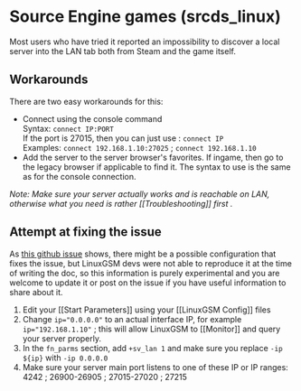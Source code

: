 # Source Engine games (srcds_linux)
Most users who have tried it reported an impossibility to discover a local server into the LAN tab both from Steam and the game itself.

## Workarounds
There are two easy workarounds for this:  
* Connect using the console command  
Syntax: `connect IP:PORT`  
If the port is 27015, then you can just use : `connect IP`  
Examples: `connect 192.168.1.10:27025` ; `connect 192.168.1.10`
* Add the server to the server browser's favorites. If ingame, then go to the legacy browser if applicable to find it. The syntax to use is the same as for the console connection.

_Note: Make sure your server actually works and is reachable on LAN, otherwise what you need is rather [[Troubleshooting]] first ._

## Attempt at fixing the issue
As [this github issue](https://github.com/GameServerManagers/LinuxGSM/issues/1770) shows, there might be a possible configuration that fixes the issue, but LinuxGSM devs were not able to reproduce it at the time of writing the doc, so this information is purely experimental and you are welcome to update it or post on the issue if you have useful information to share about it.

1. Edit your [[Start Parameters]] using your [[LinuxGSM Config]] files
2. Change `ip="0.0.0.0"` to an actual interface IP, for example `ip="192.168.1.10"` ; this will allow LinuxGSM to [[Monitor]] and query your server properly.
3. In the `fn_parms` section, add `+sv_lan 1` and make sure you replace `-ip ${ip}` with `-ip 0.0.0.0`
4. Make sure your server main port listens to one of these IP or IP ranges: 4242 ; 26900-26905 ; 27015-27020 ; 27215
